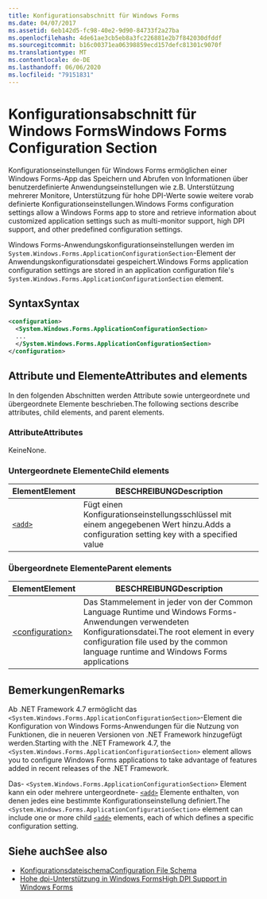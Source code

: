 ```yaml
---
title: Konfigurationsabschnitt für Windows Forms
ms.date: 04/07/2017
ms.assetid: 6eb142d5-fc98-40e2-9d90-84733f2a27ba
ms.openlocfilehash: 4de61ae3cb5eb8a3fc226881e2b7f842030dfddf
ms.sourcegitcommit: b16c00371ea06398859ecd157defc81301c9070f
ms.translationtype: MT
ms.contentlocale: de-DE
ms.lasthandoff: 06/06/2020
ms.locfileid: "79151831"
---
```

# <a name="windows-forms-configuration-section"></a><span data-ttu-id="53089-102">Konfigurationsabschnitt für Windows Forms</span><span class="sxs-lookup"><span data-stu-id="53089-102">Windows Forms Configuration Section</span></span>
<span data-ttu-id="53089-103">Konfigurationseinstellungen für Windows Forms ermöglichen einer Windows Forms-App das Speichern und Abrufen von Informationen über benutzerdefinierte Anwendungseinstellungen wie z.B. Unterstützung mehrerer Monitore, Unterstützung für hohe DPI-Werte sowie weitere vorab definierte Konfigurationseinstellungen.</span><span class="sxs-lookup"><span data-stu-id="53089-103">Windows Forms configuration settings allow a Windows Forms app to store and retrieve information about customized application settings such as multi-monitor support, high DPI support, and other predefined configuration settings.</span></span>

<span data-ttu-id="53089-104">Windows Forms-Anwendungskonfigurationseinstellungen werden im `System.Windows.Forms.ApplicationConfigurationSection`-Element der Anwendungskonfigurationsdatei gespeichert.</span><span class="sxs-lookup"><span data-stu-id="53089-104">Windows Forms application configuration settings are stored in an application configuration file's `System.Windows.Forms.ApplicationConfigurationSection` element.</span></span>

## <a name="syntax"></a><span data-ttu-id="53089-105">Syntax</span><span class="sxs-lookup"><span data-stu-id="53089-105">Syntax</span></span>

```xml
<configuration>
  <System.Windows.Forms.ApplicationConfigurationSection>
  ...
  </System.Windows.Forms.ApplicationConfigurationSection>
</configuration>
```

## <a name="attributes-and-elements"></a><span data-ttu-id="53089-106">Attribute und Elemente</span><span class="sxs-lookup"><span data-stu-id="53089-106">Attributes and elements</span></span>

<span data-ttu-id="53089-107">In den folgenden Abschnitten werden Attribute sowie untergeordnete und übergeordnete Elemente beschrieben.</span><span class="sxs-lookup"><span data-stu-id="53089-107">The following sections describe attributes, child elements, and parent elements.</span></span>

### <a name="attributes"></a><span data-ttu-id="53089-108">Attribute</span><span class="sxs-lookup"><span data-stu-id="53089-108">Attributes</span></span>

<span data-ttu-id="53089-109">Keine</span><span class="sxs-lookup"><span data-stu-id="53089-109">None.</span></span>

### <a name="child-elements"></a><span data-ttu-id="53089-110">Untergeordnete Elemente</span><span class="sxs-lookup"><span data-stu-id="53089-110">Child elements</span></span>

<span data-ttu-id="53089-111">Element</span><span class="sxs-lookup"><span data-stu-id="53089-111">Element</span></span>  |<span data-ttu-id="53089-112">BESCHREIBUNG</span><span class="sxs-lookup"><span data-stu-id="53089-112">Description</span></span> |
---------|---------|
[`<add>`](windows-forms-add-configuration-element.md) | <span data-ttu-id="53089-113">Fügt einen Konfigurationseinstellungsschlüssel mit einem angegebenen Wert hinzu.</span><span class="sxs-lookup"><span data-stu-id="53089-113">Adds a configuration setting key with a specified value</span></span> |

### <a name="parent-elements"></a><span data-ttu-id="53089-114">Übergeordnete Elemente</span><span class="sxs-lookup"><span data-stu-id="53089-114">Parent elements</span></span>

<span data-ttu-id="53089-115">Element</span><span class="sxs-lookup"><span data-stu-id="53089-115">Element</span></span>  |<span data-ttu-id="53089-116">BESCHREIBUNG</span><span class="sxs-lookup"><span data-stu-id="53089-116">Description</span></span> |
---------|---------|
[\<configuration>](../configuration-element.md) | <span data-ttu-id="53089-117">Das Stammelement in jeder von der Common Language Runtime und Windows Forms-Anwendungen verwendeten Konfigurationsdatei.</span><span class="sxs-lookup"><span data-stu-id="53089-117">The root element in every configuration file used by the common language runtime and Windows Forms applications</span></span> |

## <a name="remarks"></a><span data-ttu-id="53089-118">Bemerkungen</span><span class="sxs-lookup"><span data-stu-id="53089-118">Remarks</span></span>

<span data-ttu-id="53089-119">Ab .NET Framework 4.7 ermöglicht das `<System.Windows.Forms.ApplicationConfigurationSection>`-Element die Konfiguration von Windows Forms-Anwendungen für die Nutzung von Funktionen, die in neueren Versionen von .NET Framework hinzugefügt werden.</span><span class="sxs-lookup"><span data-stu-id="53089-119">Starting with the .NET Framework 4.7, the `<System.Windows.Forms.ApplicationConfigurationSection>` element allows you to configure Windows Forms applications to take advantage of features added in recent releases of the .NET Framework.</span></span>

<span data-ttu-id="53089-120">Das- `<System.Windows.Forms.ApplicationConfigurationSection>` Element kann ein oder mehrere untergeordnete- [`<add>`](windows-forms-add-configuration-element.md) Elemente enthalten, von denen jedes eine bestimmte Konfigurationseinstellung definiert.</span><span class="sxs-lookup"><span data-stu-id="53089-120">The `<System.Windows.Forms.ApplicationConfigurationSection>` element can include one or more child [`<add>`](windows-forms-add-configuration-element.md) elements, each of which defines a specific configuration setting.</span></span>

## <a name="see-also"></a><span data-ttu-id="53089-121">Siehe auch</span><span class="sxs-lookup"><span data-stu-id="53089-121">See also</span></span>

- [<span data-ttu-id="53089-122">Konfigurationsdateischema</span><span class="sxs-lookup"><span data-stu-id="53089-122">Configuration File Schema</span></span>](../index.md)
- [<span data-ttu-id="53089-123">Hohe dpi-Unterstützung in Windows Forms</span><span class="sxs-lookup"><span data-stu-id="53089-123">High DPI Support in Windows Forms</span></span>](../../../winforms/high-dpi-support-in-windows-forms.md)
